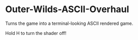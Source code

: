 # Outer-Wilds-ASCII-Overhaul
Turns the game into a terminal-looking ASCII rendered game.

Hold H to turn the shader off!
